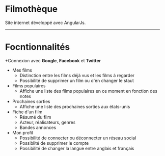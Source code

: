 # Filmothèque
Site internet développé avec AngularJs. 

***

# Focntionnalités

+Connexion avec **Google**, **Facebook** et **Twitter**
+ Mes films
  + Distinction entre les films déjà vus et les films à regarder
  + Possibilité de supprimer un film ou d'en changer le staut
+ Films populaires
  + Affiche une liste des  films populaires en ce moment en fonction des notes
+ Prochaines sorties
  + Affiche une liste des prochaines sorties aux états-unis
+ Fiche d'un film
  + Résumé du film 
  + Acteur, réalisateurs, genres
  + Bandes annonces
+ Mon profil
  + Possibilité de connecter ou déconnecter un réseau social
  + Possiblité de supprimer le compte
  + Possibilité de changer la langue entre anglais et français

